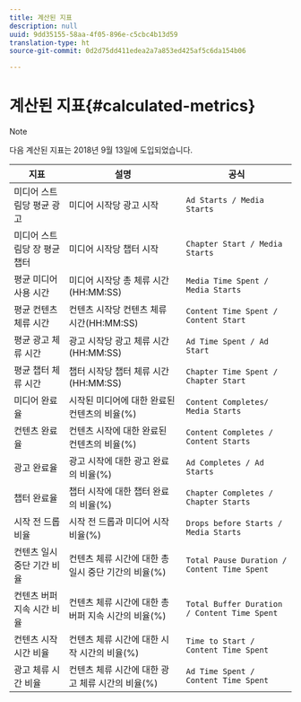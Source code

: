 ```yaml
---
title: 계산된 지표
description: null
uuid: 9dd35155-58aa-4f05-896e-c5cbc4b13d59
translation-type: ht
source-git-commit: 0d2d75dd411edea2a7a853ed425af5c6da154b06

---
```



# 계산된 지표{#calculated-metrics}

>[!NOTE]
>
>다음 계산된 지표는 2018년 9월 13일에 도입되었습니다.

| 지표 | 설명 | 공식 |
|---|---|---|
| 미디어 스트림당 평균 광고 | 미디어 시작당 광고 시작 | `Ad Starts / Media Starts` |
| 미디어 스트림당 장 평균 챕터 | 미디어 시작당 챕터 시작 | `Chapter Start / Media Starts` |
| 평균 미디어 사용 시간 | 미디어 시작당 총 체류 시간(HH:MM:SS) | `Media Time Spent / Media Starts` |
| 평균 컨텐츠 체류 시간 | 컨텐츠 시작당 컨텐츠 체류 시간(HH:MM:SS) | `Content Time Spent / Content Start` |
| 평균 광고 체류 시간 | 광고 시작당 광고 체류 시간(HH:MM:SS) | `Ad Time Spent / Ad Start` |
| 평균 챕터 체류 시간 | 챕터 시작당 챕터 체류 시간(HH:MM:SS) | `Chapter Time Spent / Chapter Start` |
| 미디어 완료율 | 시작된 미디어에 대한 완료된 컨텐츠의 비율(%) | `Content Completes/ Media Starts` |
| 컨텐츠 완료율 | 컨텐츠 시작에 대한 완료된 컨텐츠의 비율(%) | `Content Completes / Content Starts` |
| 광고 완료율 | 광고 시작에 대한 광고 완료의 비율(%) | `Ad Completes / Ad Starts` |
| 챕터 완료율 | 챕터 시작에 대한 챕터 완료의 비율(%) | `Chapter Completes / Chapter Starts` |
| 시작 전 드롭 비율 | 시작 전 드롭과 미디어 시작 비율(%) | `Drops before Starts / Media Starts` |
| 컨텐츠 일시 중단 기간 비율 | 컨텐츠 체류 시간에 대한 총 일시 중단 기간의 비율(%) | `Total Pause Duration / Content Time Spent` |
| 컨텐츠 버퍼 지속 시간 비율 | 컨텐츠 체류 시간에 대한 총 버퍼 지속 시간의 비율(%) | `Total Buffer Duration / Content Time Spent` |
| 컨텐츠 시작 시간 비율 | 컨텐츠 체류 시간에 대한 시작 시간의 비율(%) | `Time to Start / Content Time Spent` |
| 광고 체류 시간 비율 | 컨텐츠 체류 시간에 대한 광고 체류 시간의 비율(%) | `Ad Time Spent / Content Time Spent` |

